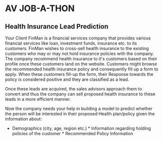 # AV JOB-A-THON

## Health Insurance Lead Prediction

Your Client FinMan is a financial services company that provides various financial services like loan, investment funds, insurance etc. to its
customers. FinMan wishes to cross-sell health insurance to the existing customers who may or may not hold insurance policies with the company. The
company recommend health insurance to it's customers based on their profile once these customers land on the website. Customers might browse the
recommended health insurance policy and consequently fill up a form to apply. When these customers fill-up the form, their Response towards the policy
is considered positive and they are classified as a lead.

Once these leads are acquired, the sales advisors approach them to convert and thus the company can sell proposed health insurance to these leads in a
more efficient manner.

Now the company needs your help in building a model to predict whether the person will be interested in their proposed Health plan/policy given the
information about:

* Demographics (city, age, region etc.) * Information regarding holding policies of the customer * Recommended Policy Information


